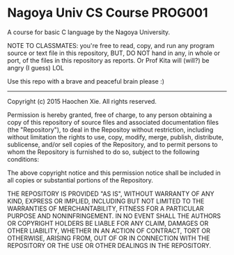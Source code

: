 # Nagoya Univ CS Course PROG001

A course for basic C language by the Nagoya University.

NOTE TO CLASSMATES: you're free to read, copy, and run any program
source or text file in this repository, BUT, DO NOT hand in any, in
whole or port, of the files in this repository as reports. Or Prof
Kita will (will?) be angry (I guess) LOL

Use this repo with a brave and peaceful brain please :)

- - -

Copyright (c) 2015 Haochen Xie. All rights reserved.

Permission is hereby granted, free of charge, to any person obtaining
a copy of this repository of source files and associated documentation
files (the "Repository"), to deal in the Repositoy without
restriction, including without limitation the rights to use, copy,
modify, merge, publish, distribute, sublicense, and/or sell copies of
the Repository, and to permit persons to whom the Repository is
furnished to do so, subject to the following conditions:

The above copyright notice and this permission notice shall be
included in all copies or substantial portions of the Repository.

THE REPOSITORY IS PROVIDED "AS IS", WITHOUT WARRANTY OF ANY KIND,
EXPRESS OR IMPLIED, INCLUDING BUT NOT LIMITED TO THE WARRANTIES OF
MERCHANTABILITY, FITNESS FOR A PARTICULAR PURPOSE AND
NONINFRINGEMENT. IN NO EVENT SHALL THE AUTHORS OR COPYRIGHT HOLDERS BE
LIABLE FOR ANY CLAIM, DAMAGES OR OTHER LIABILITY, WHETHER IN AN ACTION
OF CONTRACT, TORT OR OTHERWISE, ARISING FROM, OUT OF OR IN CONNECTION
WITH THE REPOSITORY OR THE USE OR OTHER DEALINGS IN THE REPOSITORY.
